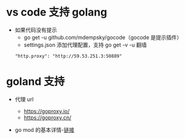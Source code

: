 # vs code 支持 golang

- 如果代码没有提示
  - go get -u github.com/mdempsky/gocode（gocode 是提示插件）
  - settings.json 添加代理配置，支持 go get -v -u 翻墙
  ```
  "http.proxy": "http://59.53.251.3:50889"
  ```

# goland 支持

- 代理 url

  - https://goproxy.io/
  - https://goproxy.cn/

- go mod 的基本详情-[链接](https://segmentfault.com/a/1190000016146377)
